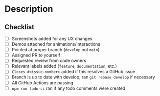 # Description

<!-- Provide a description of the changes made -->

## Checklist

<!-- Check off [x] once complete or if not applicable -->

- [ ] Screenshots added for any UX changes
- [ ] Demos attached for animations/interactions
- [ ] Pointed at proper branch (`develop` not `main`)
- [ ] Assigned PR to yourself
- [ ] Requested review from code owners
- [ ] Relevant labels added (`feature`, `documentation`, etc.)
- [ ] `Closes #<issue-number>` added if this resolves a GitHub issue
- [ ] Branch is up to date with develop, ran `git rebase develop` if necessary
- [ ] All GitHub Actions are passing
- [ ] `npm run todo-ci` ran if any todo comments were created
